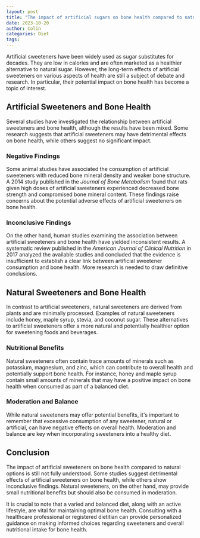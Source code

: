 ```yaml
---
layout: post
title: "The impact of artificial sugars on bone health compared to natural options"
date: 2023-10-20
author: Colin
categories: Diet
tags: 
---
```


Artificial sweeteners have been widely used as sugar substitutes for decades. They are low in calories and are often marketed as a healthier alternative to natural sugar. However, the long-term effects of artificial sweeteners on various aspects of health are still a subject of debate and research. In particular, their potential impact on bone health has become a topic of interest.

## Artificial Sweeteners and Bone Health

Several studies have investigated the relationship between artificial sweeteners and bone health, although the results have been mixed. Some research suggests that artificial sweeteners may have detrimental effects on bone health, while others suggest no significant impact.

### Negative Findings

Some animal studies have associated the consumption of artificial sweeteners with reduced bone mineral density and weaker bone structure. A 2014 study published in the *Journal of Bone Metabolism* found that rats given high doses of artificial sweeteners experienced decreased bone strength and compromised bone mineral content. These findings raise concerns about the potential adverse effects of artificial sweeteners on bone health.

### Inconclusive Findings

On the other hand, human studies examining the association between artificial sweeteners and bone health have yielded inconsistent results. A systematic review published in the *American Journal of Clinical Nutrition* in 2017 analyzed the available studies and concluded that the evidence is insufficient to establish a clear link between artificial sweetener consumption and bone health. More research is needed to draw definitive conclusions.

## Natural Sweeteners and Bone Health

In contrast to artificial sweeteners, natural sweeteners are derived from plants and are minimally processed. Examples of natural sweeteners include honey, maple syrup, stevia, and coconut sugar. These alternatives to artificial sweeteners offer a more natural and potentially healthier option for sweetening foods and beverages.

### Nutritional Benefits

Natural sweeteners often contain trace amounts of minerals such as potassium, magnesium, and zinc, which can contribute to overall health and potentially support bone health. For instance, honey and maple syrup contain small amounts of minerals that may have a positive impact on bone health when consumed as part of a balanced diet.

### Moderation and Balance

While natural sweeteners may offer potential benefits, it's important to remember that excessive consumption of any sweetener, natural or artificial, can have negative effects on overall health. Moderation and balance are key when incorporating sweeteners into a healthy diet.

## Conclusion

The impact of artificial sweeteners on bone health compared to natural options is still not fully understood. Some studies suggest detrimental effects of artificial sweeteners on bone health, while others show inconclusive findings. Natural sweeteners, on the other hand, may provide small nutritional benefits but should also be consumed in moderation.

It is crucial to note that a varied and balanced diet, along with an active lifestyle, are vital for maintaining optimal bone health. Consulting with a healthcare professional or registered dietitian can provide personalized guidance on making informed choices regarding sweeteners and overall nutritional intake for bone health.